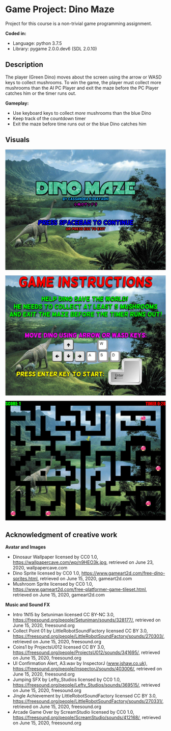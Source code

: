 # Game Project: Dino Maze

Project for this course is a non-trivial game programming assignment.

__Coded in:__

+ Language: python 3.7.5
+ Library: pygame 2.0.0.dev6 (SDL 2.0.10)

## Description

The player (Green Dino) moves about the screen using the arrow or WASD keys to collect mushrooms. To win the game, the player must collect more mushrooms than the AI PC Player and exit the maze before the PC Player catches him or the timer runs out.

__Gameplay:__

+ Use keyboard keys to collect *more* mushrooms than the blue Dino
+ Keep track of the countdown timer
+ Exit the maze before time runs out or the blue Dino catches him

## Visuals

![Title Window](/screenshots/title.png)

![Instructions Window](/screenshots/instructions.png)

![Game Window](/screenshots/gameplay.png)


## Acknowledgment of creative work

__Avatar and Images__

+ Dinosaur Wallpaper licensed by CC0 1.0, https://wallpapercave.com/wp/n9HEO3k.jpg, retrieved on June 23, 2020, wallpapercave.com
+ Dino Sprite licensed by CC0 1.0, https://www.gameart2d.com/free-dino-sprites.html, retrieved on June 15, 2020, gameart2d.com
+ Mushroom Sprite licensed by CC0 1.0, https://www.gameart2d.com/free-platformer-game-tileset.html, retrieved on June 15, 2020, gameart2d.com

__Music and Sound FX__

+ Intro 1N15 by Setuniman licensed CC BY-NC 3.0, https://freesound.org/people/Setuniman/sounds/328177/, retrieved on June 15, 2020, freesound.org
+ Collect Point 01 by LittleRobotSoundFactory licensed CC BY 3.0, https://freesound.org/people/LittleRobotSoundFactory/sounds/270303/, retrieved on June 15, 2020, freesound.org
+ Coins1 by ProjectsU012 licensed CC BY 3.0, https://freesound.org/people/ProjectsU012/sounds/341695/, retrieved on June 15, 2020, freesound.org
+ UI Confirmation Alert, A3.wav by InspectorJ (www.jshaw.co.uk), https://freesound.org/people/InspectorJ/sounds/403006/, retrieved on June 15, 2020, freesound.org
+ Jumping SFX by Lefty_Studios licensed by CC0 1.0, https://freesound.org/people/Lefty_Studios/sounds/369515/, retrieved on June 15, 2020, freesound.org
+ Jingle Achievement by LittleRobotSoundFactory licensed CC BY 3.0, https://freesound.org/people/LittleRobotSoundFactory/sounds/270331/, retrieved on June 15, 2020, freesound.org
+ Arcade Game Over by ScreamStudio licensed by CC0 1.0, https://freesound.org/people/ScreamStudio/sounds/412168/, retrieved on June 15, 2020, freesound.org
